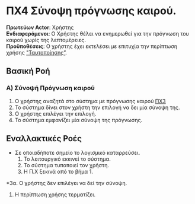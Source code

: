 # ΠΧ4 Σύνοψη πρόγνωσης καιρού.

**Πρωτεύων Actor**: Χρήστης   
**Ενδιαφερόμενοι**: O Χρήστης θέλει να ενημερωθεί για την πρόγνωση του καιρού χωρίς της λεπτομέρειες.  
**Προϋποθέσεις**: Ο χρήστης έχει εκτελέσει με επιτυχία την περίπτωση χρήσης ["Ταυτοποίησης”](uc1-user-identification.md).

## Βασική Ροή

### Α) Σύνοψή Πρόγνωση καιρού
1. Ο χρήστης αναζητά στο σύστημα με πρόγνωσης καιρού <ins>[ΠΧ3](/uc3-weather-search.md)</ins>
2. Το σύστημα δίνει στον χρήστη την επιλογή να δει μία σύνοψη της.
3. Ο χρήστης επιλέγει την επιλογή.
4. Το σύστημα εμφανίζει μία σύνοψη της πρόγνωσης.

## Εναλλακτικές Ροές
* Σε οποιαδήποτε σημείο το λογισμικό καταρρεύσει.
	1. Το λειτουργικό εκκινεί το σύστημα.
	2. Το σύστημα τυποποιεί τον χρήστη.
	3. Η Π.Χ ξεκινά από το βήμα 1.

*3α. Ο χρήστης δεν επιλέγει να δεί την σύνοψη.
1. Η περίπτωση χρήσης τερματίζει.


